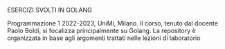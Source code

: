 ESERCIZI SVOLTI IN GOLANG

Programmazione 1 2022-2023, UniMi, Milano.
Il corso, tenuto dal docente Paolo Boldi, si focalizza principalmente su Golang. La repository è organizzata in base agli argomenti trattati nelle lezioni di laboratorio
